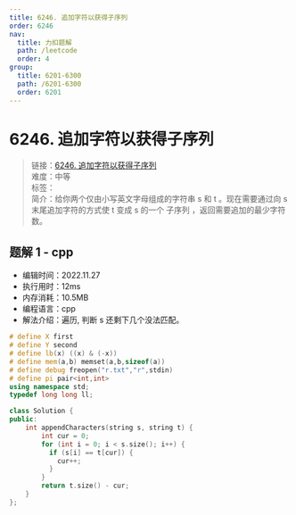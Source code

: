 ```yaml
---
title: 6246. 追加字符以获得子序列
order: 6246
nav:
  title: 力扣题解
  path: /leetcode
  order: 4
group:
  title: 6201-6300
  path: /6201-6300
  order: 6201
---
```


# 6246. 追加字符以获得子序列

> 链接：[6246. 追加字符以获得子序列](https://leetcode.cn/problems/append-characters-to-string-to-make-subsequence)  
> 难度：中等  
> 标签：  
> 简介：给你两个仅由小写英文字母组成的字符串 s 和 t 。现在需要通过向 s 末尾追加字符的方式使 t 变成 s 的一个 子序列 ，返回需要追加的最少字符数。

## 题解 1 - cpp

- 编辑时间：2022.11.27
- 执行用时：12ms
- 内存消耗：10.5MB
- 编程语言：cpp
- 解法介绍：遍历, 判断 s 还剩下几个没法匹配。

```cpp
# define X first
# define Y second
# define lb(x) ((x) & (-x))
# define mem(a,b) memset(a,b,sizeof(a))
# define debug freopen("r.txt","r",stdin)
# define pi pair<int,int>
using namespace std;
typedef long long ll;

class Solution {
public:
    int appendCharacters(string s, string t) {
        int cur = 0;
        for (int i = 0; i < s.size(); i++) {
          if (s[i] == t[cur]) {
            cur++;
          }
        }
        return t.size() - cur;
    }
};
```
